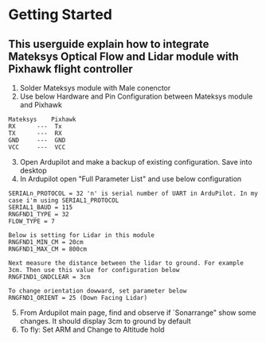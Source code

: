 # Getting Started

## This userguide explain how to integrate Mateksys Optical Flow and Lidar module with Pixhawk flight controller

1. Solder Mateksys module with Male conenctor
2. Use below Hardware and Pin Configuration between Mateksys module and Pixhawk
```
Mateksys    Pixhawk
RX      ---  Tx
TX      ---  RX
GND     ---  GND
VCC     ---  VCC
```
3. Open Ardupilot and make a backup of existing configuration. Save into desktop
4. In Ardupilot open "Full Parameter List" and use below configuration
```
SERIALn_PROTOCOL = 32 'n' is serial number of UART in ArduPilot. In my case i'm using SERIAL1_PROTOCOL
SERIAL1_BAUD = 115
RNGFND1_TYPE = 32
FLOW_TYPE = 7

Below is setting for Lidar in this module
RNGFND1_MIN_CM = 20cm
RNGFND1_MAX_CM = 800cm

Next measure the distance between the lidar to ground. For example 3cm. Then use this value for configuration below
RNGFIND1_GNDCLEAR = 3cm

To change orientation dowward, set parameter below
RNGFND1_ORIENT = 25 (Down Facing Lidar)
```

5. From Ardupilot main page, find and observe if `Sonarrange" show some changes. It should display 3cm to ground by default
6. To fly: Set ARM and Change to Altitude hold
